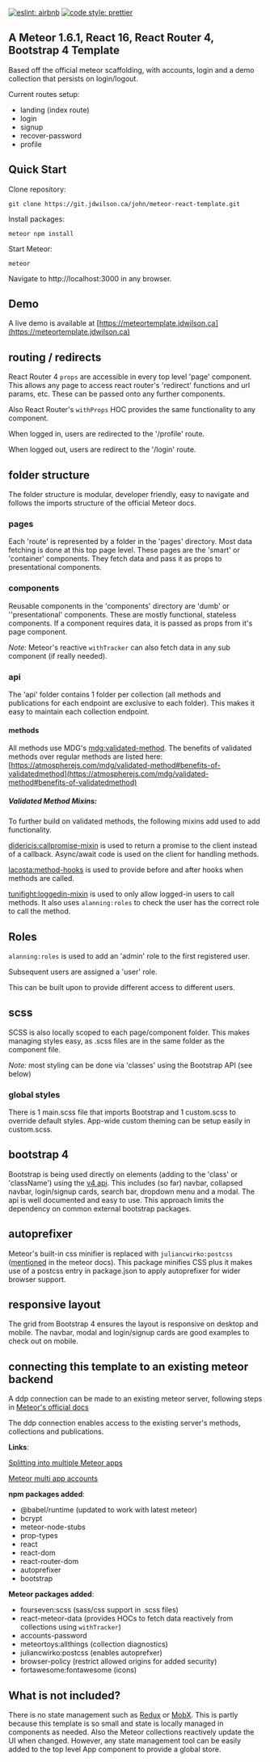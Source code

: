[![eslint: airbnb](https://img.shields.io/badge/eslint-airbnb-blue.svg)](https://github.com/airbnb/javascript)
[![code style: prettier](https://img.shields.io/badge/code%20style-prettier-ff69b4.svg)](https://github.com/prettier/prettier)
## A Meteor 1.6.1, React 16, React Router 4, Bootstrap 4 Template

Based off the official meteor scaffolding, with accounts, login and a demo collection that persists on login/logout.

Current routes setup:

- landing (index route)
- login
- signup
- recover-password
- profile

## Quick Start
Clone repository:
```
git clone https://git.jdwilson.ca/john/meteor-react-template.git
```
Install packages:
```
meteor npm install
```
Start Meteor:
```
meteor
```

Navigate to http://localhost:3000 in any browser.

## Demo

A live demo is available at [https://meteortemplate.jdwilson.ca](https://meteortemplate.jdwilson.ca)

## routing / redirects
React Router 4 `props` are accessible in every top level 'page' component. This allows any page to access react router's 'redirect' functions and url params, etc. These can be passed onto any further components.

Also React Router's `withProps` HOC provides the same functionality to any component.

When logged in, users are redirected to the '/profile' route.

When logged out, users are redirect to the '/login' route.

## folder structure

The folder structure is modular, developer friendly, easy to navigate and follows the imports structure of the official Meteor docs.

### pages
Each 'route' is represented by a folder in the 'pages' directory. Most data fetching is done at this top page level. These pages are the 'smart' or 'container' components. They fetch data and pass it as props to presentational components.

### components
Reusable components in the 'components' directory are 'dumb' or ''presentational' components. These are mostly functional, stateless components. If a component requires data, it is passed as props from it's page component.

*Note:* Meteor's reactive `withTracker` can also fetch data in any sub component (if really needed).

### api
The 'api' folder contains 1 folder per collection (all methods and publications for each endpoint are exclusive to each folder). This makes it easy to maintain each collection endpoint.

#### methods
All methods use MDG's [mdg:validated-method](https://atmospherejs.com/mdg/validated-method). The benefits of validated methods over regular methods are listed here: [https://atmospherejs.com/mdg/validated-method#benefits-of-validatedmethod](https://atmospherejs.com/mdg/validated-method#benefits-of-validatedmethod)

##### Validated Method Mixins:

To further build on validated methods, the following mixins add used to add functionality.

[didericis:callpromise-mixin](https://atmospherejs.com/didericis/callpromise-mixin) is used to return a promise to the client instead of a callback. Async/await code is used on the client for handling methods.

[lacosta:method-hooks](https://atmospherejs.com/lacosta/method-hooks) is used to provide before and after hooks when methods are called.

[tunifight:loggedin-mixin](https://atmospherejs.com/tunifight/loggedin-mixin) is used to only allow logged-in users to call methods. It also uses `alanning:roles` to check the user has the correct role to call the method.

## Roles
`alanning:roles` is used to add an 'admin' role to the first registered user.

Subsequent users are assigned a 'user' role. 

This can be built upon to provide different access to different users.

## scss
SCSS is also locally scoped to each page/component folder. This makes managing styles easy, as .scss files are in the same folder as the component file.

*Note:* most styling can be done via 'classes' using the Bootstrap API (see below)

### global styles
There is 1 main.scss file that imports Bootstrap and 1 custom.scss to override default styles. App-wide custom theming can be setup easily in custom.scss.
## bootstrap 4
Bootstrap is being used directly on elements (adding to the 'class' or 'className') using the [v4 api](https://getbootstrap.com/docs/4.0/components/buttons/). This includes (so far) navbar, collapsed navbar, login/signup cards, search bar, dropdown menu and a modal. The api is well documented and easy to use. This approach limits the dependency on common external bootstrap packages.

## autoprefixer
Meteor's built-in css minifier is replaced with `juliancwirko:postcss` ([mentioned](https://guide.meteor.com/build-tool.html#postcss) in the meteor docs). This package minifies CSS plus it makes use of a postcss entry in package.json to apply autoprefixer for wider browser support.

## responsive layout
The grid from Bootstrap 4 ensures the layout is responsive on desktop and mobile. The navbar, modal and login/signup cards are good examples to check out on mobile.

## connecting this template to an existing meteor backend
A ddp connection can be made to an existing meteor server, following steps in [Meteor's official docs](https://docs.meteor.com/api/connections.html#DDP-connect)

The ddp connection enables access to the existing server's methods, collections and publications.

**Links**:

[Splitting into multiple Meteor apps](https://guide.meteor.com/structure.html#splitting-your-app)

[Meteor multi app accounts](https://github.com/tmeasday/multi-app-accounts)

**npm packages added**:

- @babel/runtime (updated to work with latest meteor)
- bcrypt
- meteor-node-stubs
- prop-types
- react
- react-dom
- react-router-dom
- autoprefixer
- bootstrap

**Meteor packages added**:

- fourseven:scss          (sass/css support in .scss files)
- react-meteor-data       (provides HOCs to fetch data reactively from collections using `withTracker`)
- accounts-password
- meteortoys:allthings    (collection diagnostics)
- juliancwirko:postcss    (enables autoprefxer)
- browser-policy          (restrict allowed origins for added security)
- fortawesome:fontawesome (icons)

## What is not included?
There is no state management such as [Redux](https://github.com/reactjs/redux) or [MobX](https://github.com/mobxjs/mobx). This is partly because this template is so small and state is locally managed in components as needed. Also the Meteor collections reactively update the UI when changed. However, any state management tool can be easily added to the top level App component to provide a global store.

